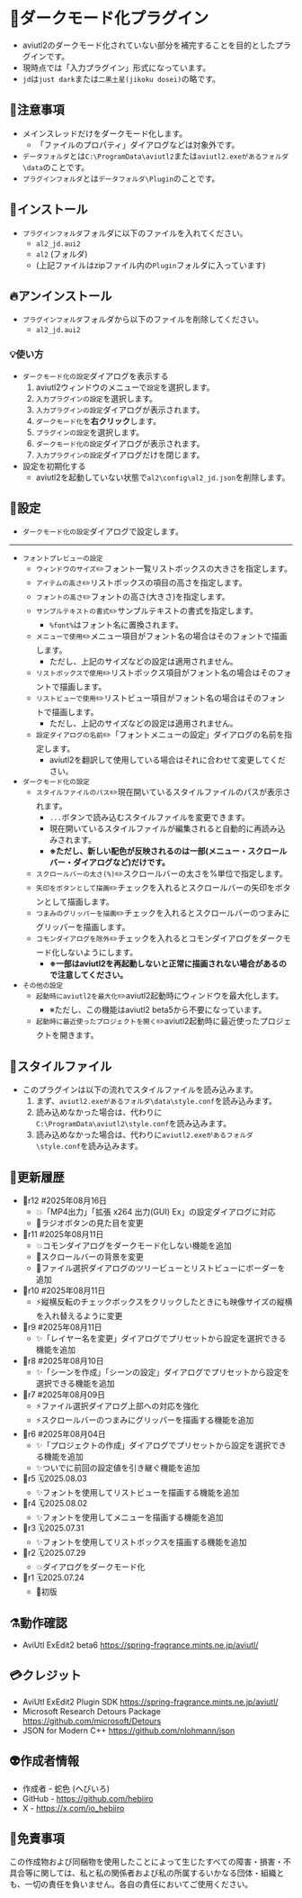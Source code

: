 ﻿# 🎉ダークモード化プラグイン

* aviutl2のダークモード化されていない部分を補完することを目的としたプラグインです。
* 現時点では「入力プラグイン」形式になっています。
* `jd`は`just dark`または`二黒土星(jikoku dosei)`の略です。

## 🚧注意事項

* メインスレッドだけをダークモード化します。
	* 「ファイルのプロパティ」ダイアログなどは対象外です。
* `データフォルダ`とは`C:\ProgramData\aviutl2`または`aviutl2.exeがあるフォルダ\data`のことです。
* `プラグインフォルダ`とは`データフォルダ\Plugin`のことです。

## 🚀インストール

* `プラグインフォルダ`フォルダに以下のファイルを入れてください。
	* `al2_jd.aui2`
	* `al2` (フォルダ)
	* (上記ファイルはzipファイル内の`Plugin`フォルダに入っています)

## 🔥アンインストール

* `プラグインフォルダ`フォルダから以下のファイルを削除してください。
	* `al2_jd.aui2`

### 💡使い方

* `ダークモード化の設定`ダイアログを表示する
	1. aviutl2ウィンドウのメニューで`設定`を選択します。
	1. `入力プラグインの設定`を選択します。
	1. `入力プラグインの設定`ダイアログが表示されます。
	1. `ダークモード化`を**右クリック**します。
	1. `プラグインの設定`を選択します。
	1. `ダークモード化の設定`ダイアログが表示されます。
	1. `入力プラグインの設定`ダイアログだけを閉じます。
* 設定を初期化する
	* aviutl2を起動していない状態で`al2\config\al2_jd.json`を削除します。

## 🔧設定

* `ダークモード化の設定`ダイアログで設定します。
---
* `フォントプレビューの設定`
	* `ウィンドウのサイズ`✏️フォント一覧リストボックスの大きさを指定します。
	* `アイテムの高さ`✏️リストボックスの項目の高さを指定します。
	* `フォントの高さ`✏️フォントの高さ(大きさ)を指定します。
	* `サンプルテキストの書式`✏️サンプルテキストの書式を指定します。
		* `%font%`はフォント名に置換されます。
	* `メニューで使用`✏️メニュー項目がフォント名の場合はそのフォントで描画します。
		* ただし、上記のサイズなどの設定は適用されません。
	* `リストボックスで使用`✏️リストボックス項目がフォント名の場合はそのフォントで描画します。
	* `リストビューで使用`✏️リストビュー項目がフォント名の場合はそのフォントで描画します。
		* ただし、上記のサイズなどの設定は適用されません。
	* `設定ダイアログの名前`✏️「フォントメニューの設定」ダイアログの名前を指定します。
		* aviutl2を翻訳して使用している場合はそれに合わせて変更してください。
* `ダークモード化の設定`
	* `スタイルファイルのパス`✏️現在開いているスタイルファイルのパスが表示されます。
		* `...`ボタンで読み込むスタイルファイルを変更できます。
		* 現在開いているスタイルファイルが編集されると自動的に再読み込みされます。
		* **※ただし、新しい配色が反映されるのは一部(メニュー・スクロールバー・ダイアログなど)だけです。**
	* `スクロールバーの太さ(%)`✏️スクロールバーの太さを%単位で指定します。
	* `矢印をボタンとして描画`✏️チェックを入れるとスクロールバーの矢印をボタンとして描画します。
	* `つまみのグリッパーを描画`✏️チェックを入れるとスクロールバーのつまみにグリッパーを描画します。
	* `コモンダイアログを除外`✏️チェックを入れるとコモンダイアログをダークモード化しないようにします。
		* **※一部はaviutl2を再起動しないと正常に描画されない場合があるので注意してください。**
* `その他の設定`
	* `起動時にaviutl2を最大化`✏️aviutl2起動時にウィンドウを最大化します。
		* ※ただし、この機能はaviutl2 beta5から不要になっています。
	* `起動時に最近使ったプロジェクトを開く`✏️aviutl2起動時に最近使ったプロジェクトを開きます。

## 📝スタイルファイル

* このプラグインは以下の流れでスタイルファイルを読み込みます。
	1. まず、`aviutl2.exeがあるフォルダ\data\style.conf`を読み込みます。
	1. 読み込めなかった場合は、代わりに`C:\ProgramData\aviutl2\style.conf`を読み込みます。
	1. 読み込めなかった場合は、代わりに`aviutl2.exeがあるフォルダ\style.conf`を読み込みます。

## 🔖更新履歴

* 🔖r12 #2025年08月16日
	* 💥「MP4出力」「拡張 x264 出力(GUI) Ex」の設定ダイアログに対応
	* 🎨ラジオボタンの見た目を変更
* 🔖r11 #2025年08月11日
	* 💥コモンダイアログをダークモード化しない機能を追加
	* 🎨スクロールバーの背景を変更
	* 🎨ファイル選択ダイアログのツリービューとリストビューにボーダーを追加
* 🔖r10 #2025年08月11日
	* ⚡️縦横反転のチェックボックスをクリックしたときにも映像サイズの縦横を入れ替えるように変更
* 🔖r9 #2025年08月11日
	* ✨「レイヤー名を変更」ダイアログでプリセットから設定を選択できる機能を追加
* 🔖r8 #2025年08月10日
	* ✨「シーンを作成」「シーンの設定」ダイアログでプリセットから設定を選択できる機能を追加
* 🔖r7 #2025年08月09日
	* ⚡️ファイル選択ダイアログ上部への対応を強化
	* ⚡️スクロールバーのつまみにグリッパーを描画する機能を追加
* 🔖r6 #2025年08月04日
	* ✨「プロジェクトの作成」ダイアログでプリセットから設定を選択できる機能を追加
	* ✨ついでに前回の設定値を引き継ぐ機能を追加
* 🔖r5 🗓️2025.08.03
	* ✨フォントを使用してリストビューを描画する機能を追加
* 🔖r4 🗓️2025.08.02
	* ✨フォントを使用してメニューを描画する機能を追加
* 🔖r3 🗓️2025.07.31
	* ✨フォントを使用してリストボックスを描画する機能を追加
* 🔖r2 🗓️2025.07.29
	* 💥ダイアログをダークモード化
* 🔖r1 🗓️2025.07.24
	* 🎉初版

## ⚗️動作確認

* AviUtl ExEdit2 beta6 https://spring-fragrance.mints.ne.jp/aviutl/

## 💳クレジット

* AviUtl ExEdit2 Plugin SDK https://spring-fragrance.mints.ne.jp/aviutl/
* Microsoft Research Detours Package https://github.com/microsoft/Detours
* JSON for Modern C++ https://github.com/nlohmann/json

## 👽️作成者情報
 
* 作成者 - 蛇色 (へびいろ)
* GitHub - https://github.com/hebiiro
* X - https://x.com/io_hebiiro

## 🚨免責事項

この作成物および同梱物を使用したことによって生じたすべての障害・損害・不具合等に関しては、私と私の関係者および私の所属するいかなる団体・組織とも、一切の責任を負いません。各自の責任においてご使用ください。
